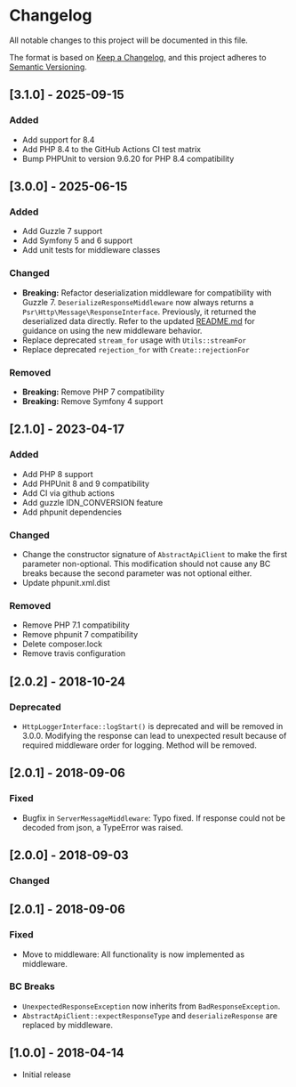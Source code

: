 # Changelog

All notable changes to this project will be documented in this file.

The format is based on [Keep a Changelog](https://keepachangelog.com/en/1.0.0/),
and this project adheres to [Semantic Versioning](https://semver.org/spec/v2.0.0.html).


## [3.1.0] - 2025-09-15

### Added

- Add support for 8.4
- Add PHP 8.4 to the GitHub Actions CI test matrix
- Bump PHPUnit to version 9.6.20 for PHP 8.4 compatibility


## [3.0.0] - 2025-06-15

### Added

- Add Guzzle 7 support
- Add Symfony 5 and 6 support
- Add unit tests for middleware classes

### Changed

- **Breaking:** Refactor deserialization middleware for compatibility with Guzzle 7. `DeserializeResponseMiddleware` now always returns a `Psr\Http\Message\ResponseInterface`. Previously, it returned the deserialized data directly. Refer to the updated [README.md](README.md) for guidance on using the new middleware behavior.
- Replace deprecated `stream_for` usage with `Utils::streamFor`
- Replace deprecated `rejection_for` with `Create::rejectionFor`

### Removed

- **Breaking:** Remove PHP 7 compatibility
- **Breaking:** Remove Symfony 4 support


## [2.1.0] - 2023-04-17

### Added

- Add PHP 8 support
- Add PHPUnit 8 and 9 compatibility
- Add CI via github actions
- Add guzzle IDN_CONVERSION feature
- Add phpunit dependencies

### Changed

- Change the constructor signature of `AbstractApiClient` to make the first parameter non-optional. This modification should not cause any BC breaks because the second parameter was not optional either.
- Update phpunit.xml.dist

### Removed

- Remove PHP 7.1 compatibility
- Remove phpunit 7 compatibility
- Delete composer.lock
- Remove travis configuration

## [2.0.2] - 2018-10-24

### Deprecated

- `HttpLoggerInterface::logStart()` is deprecated and will be removed in 3.0.0. Modifying the response can lead to unexpected result because of required middleware order for logging. Method will be removed.

## [2.0.1] - 2018-09-06

### Fixed

- Bugfix in `ServerMessageMiddleware`: Typo fixed. If response could not be decoded from json, a TypeError was raised.
 
## [2.0.0] - 2018-09-03

### Changed

## [2.0.1] - 2018-09-06

### Fixed

- Move to middleware: All functionality is now implemented as middleware.

### BC Breaks

- `UnexpectedResponseException` now inherits from `BadResponseException`.
- `AbstractApiClient::expectResponseType` and `deserializeResponse` are replaced by middleware.

## [1.0.0] - 2018-04-14

- Initial release
